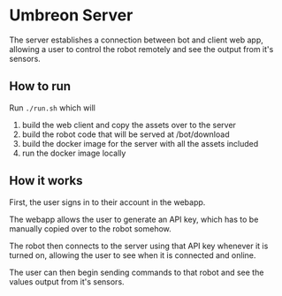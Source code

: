 # Umbreon Server

The server establishes a connection between bot and client web app, 
allowing a user to control the robot remotely and see the output from it's sensors.

## How to run

Run `./run.sh` which will
1. build the web client and copy the assets over to the server
2. build the robot code that will be served at /bot/download
3. build the docker image for the server with all the assets included
4. run the docker image locally

## How it works

First, the user signs in to their account in the webapp.

The webapp allows the user to generate an API key, which has to be manually copied over to the robot somehow.

The robot then connects to the server using that API key whenever it is turned on, allowing the user to see when it is 
connected and online.

The user can then begin sending commands to that robot and see the values output from it's sensors.
